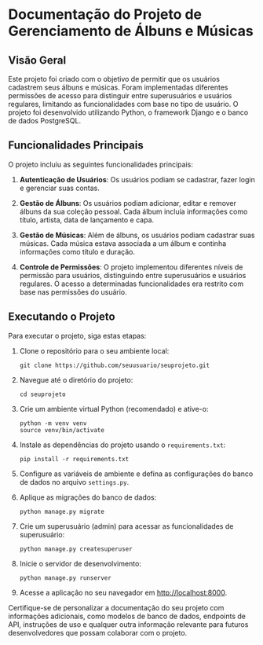 # Documentação do Projeto de Gerenciamento de Álbuns e Músicas

## Visão Geral
Este projeto foi criado com o objetivo de permitir que os usuários cadastrem seus álbuns e músicas. Foram implementadas diferentes permissões de acesso para distinguir entre superusuários e usuários regulares, limitando as funcionalidades com base no tipo de usuário. O projeto foi desenvolvido utilizando Python, o framework Django e o banco de dados PostgreSQL.

## Funcionalidades Principais
O projeto incluiu as seguintes funcionalidades principais:

1. **Autenticação de Usuários**: Os usuários podiam se cadastrar, fazer login e gerenciar suas contas.

2. **Gestão de Álbuns**: Os usuários podiam adicionar, editar e remover álbuns da sua coleção pessoal. Cada álbum incluía informações como título, artista, data de lançamento e capa.

3. **Gestão de Músicas**: Além de álbuns, os usuários podiam cadastrar suas músicas. Cada música estava associada a um álbum e continha informações como título e duração.

4. **Controle de Permissões**: O projeto implementou diferentes níveis de permissão para usuários, distinguindo entre superusuários e usuários regulares. O acesso a determinadas funcionalidades era restrito com base nas permissões do usuário.

## Executando o Projeto
Para executar o projeto, siga estas etapas:

1. Clone o repositório para o seu ambiente local:
   ```shell
   git clone https://github.com/seuusuario/seuprojeto.git
   ```

2. Navegue até o diretório do projeto:
   ```shell
   cd seuprojeto
   ```

3. Crie um ambiente virtual Python (recomendado) e ative-o:
   ```shell
   python -m venv venv
   source venv/bin/activate
   ```

4. Instale as dependências do projeto usando o `requirements.txt`:
   ```shell
   pip install -r requirements.txt
   ```

5. Configure as variáveis de ambiente e defina as configurações do banco de dados no arquivo `settings.py`.

6. Aplique as migrações do banco de dados:
   ```shell
   python manage.py migrate
   ```

7. Crie um superusuário (admin) para acessar as funcionalidades de superusuário:
   ```shell
   python manage.py createsuperuser
   ```

8. Inicie o servidor de desenvolvimento:
   ```shell
   python manage.py runserver
   ```

9. Acesse a aplicação no seu navegador em [http://localhost:8000](http://localhost:8000).

Certifique-se de personalizar a documentação do seu projeto com informações adicionais, como modelos de banco de dados, endpoints de API, instruções de uso e qualquer outra informação relevante para futuros desenvolvedores que possam colaborar com o projeto.
